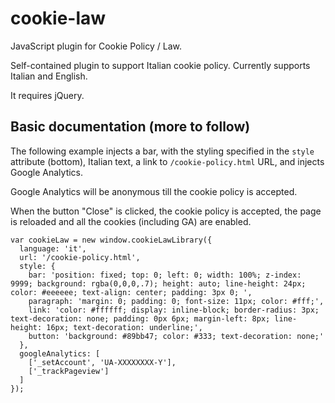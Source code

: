 # cookie-law
JavaScript plugin for Cookie Policy / Law.

Self-contained plugin to support Italian cookie policy. Currently supports Italian and English.

It requires jQuery.

## Basic documentation (more to follow)
The following example injects a bar, with the styling specified in the `style` attribute (bottom), Italian text, a link to
`/cookie-policy.html` URL, and injects Google Analytics.

Google Analytics will be anonymous till the cookie policy is accepted.

When the button "Close" is clicked, the cookie policy is accepted, the page is reloaded and all the cookies (including GA) are enabled.

```
var cookieLaw = new window.cookieLawLibrary({
  language: 'it',
  url: '/cookie-policy.html',
  style: {
    bar: 'position: fixed; top: 0; left: 0; width: 100%; z-index: 9999; background: rgba(0,0,0,.7); height: auto; line-height: 24px; color: #eeeeee; text-align: center; padding: 3px 0; ',
    paragraph: 'margin: 0; padding: 0; font-size: 11px; color: #fff;',
    link: 'color: #ffffff; display: inline-block; border-radius: 3px; text-decoration: none; padding: 0px 6px; margin-left: 8px; line-height: 16px; text-decoration: underline;',
    button: 'background: #89bb47; color: #333; text-decoration: none;'
  },
  googleAnalytics: [
    ['_setAccount', 'UA-XXXXXXXX-Y'],
    ['_trackPageview']
  ]
});
```


